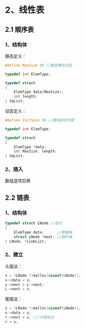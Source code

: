 # 2、线性表

## 2.1 顺序表

### 1、结构体

静态定义：

```c
#define MaxSize 50 //数组静态分配

typedef int ElemType;

typedef struct
{
    ElemType data[MaxSize];
    int length;
} SqList;
```

动态定义：

```c
#define InitSize 50 //数组动态分配

typedef int ElemType;

typedef struct
{
    ElemType *data;
    int MaxSize, length;
} SqList;
```

### 2、插入

数组逐项后移

## 2.2 链表

### 1、结构体

```c
typedef struct LNode //结点
{
    ElemType data;      //数据域
    struct LNode *next; //指针域
} LNode, *LinkList;
```

### 2、建立

头插法：

```c
s = (LNode *)malloc(sizeof(LNode));
s->data = x;
s->next = L->next;
L->next = s;
```

尾插法：

```C
s = (LNode *)malloc(sizeof(LNode));
s->data = x;
r->next = s; //r为尾结点
r = s;
```

